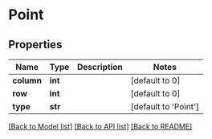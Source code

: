 # Point

## Properties
Name | Type | Description | Notes
------------ | ------------- | ------------- | -------------
**column** | **int** |  | [default to 0]
**row** | **int** |  | [default to 0]
**type** | **str** |  | [default to 'Point']

[[Back to Model list]](../README.md#documentation-for-models) [[Back to API list]](../README.md#documentation-for-api-endpoints) [[Back to README]](../README.md)


